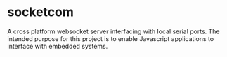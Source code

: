 # socketcom
A cross platform websocket server interfacing with local serial ports. The intended purpose for this project is to enable Javascript applications to interface with embedded systems.
